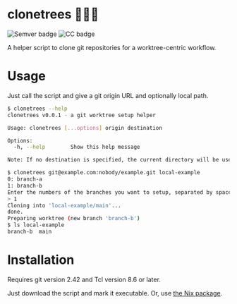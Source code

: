 # clonetrees 🌲🌲🌲
![Semver badge](https://flat.badgen.net/badge/semantic%20versioning/2.0.0/blue)
![CC badge](https://flat.badgen.net/badge/conventional%20commits/1.0.0/blue)

A helper script to clone git repositories for a worktree-centric workflow.

# Usage

Just call the script and give a git origin URL and optionally local path.

```bash
$ clonetrees --help
clonetrees v0.0.1 - a git worktree setup helper

Usage: clonetrees [...options] origin destination

Options:
  -h, --help        Show this help message

Note: If no destination is specified, the current directory will be used.

$ clonetrees git@example.com:nobody/example.git local-example             
0: branch-a
1: branch-b
Enter the numbers of the branches you want to setup, separated by spaces: 
> 1
Cloning into 'local-example/main'...
done.
Preparing worktree (new branch 'branch-b')
$ ls local-example
branch-b  main
```

# Installation

Requires git version 2.42 and Tcl version 8.6 or later.

Just download the script and mark it executable.
Or, use [the Nix package].

[the Nix package]: https://github.com/nat-418/grimoire

